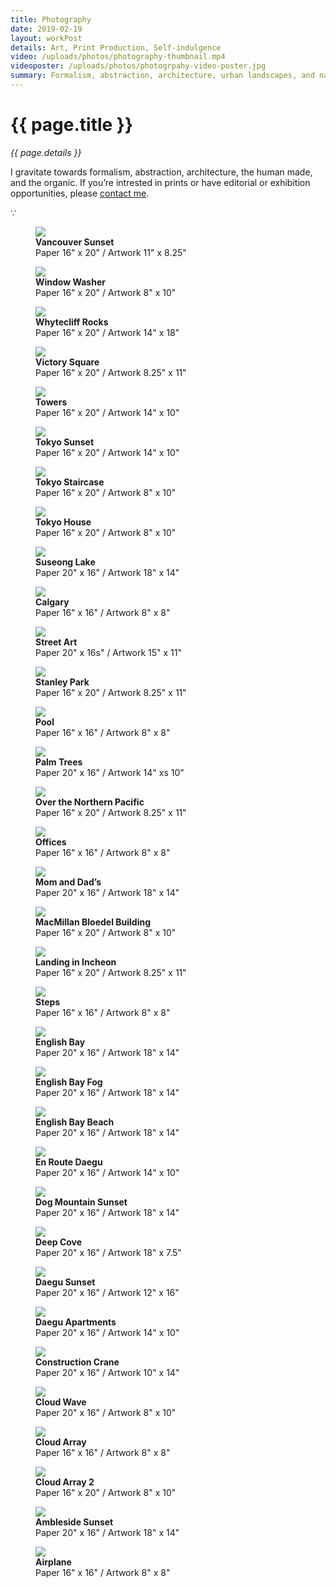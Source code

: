 ```yaml
---
title: Photography
date: 2019-02-19
layout: workPost
details: Art, Print Production, Self-indulgence
video: /uploads/photos/photography-thumbnail.mp4
videoposter: /uploads/photos/photogrpahy-video-poster.jpg
summary: Formalism, abstraction, architecture, urban landscapes, and nature.
---
```

<div class="mw-900  bp1-u-textAlign-center  u-mar-auto  u-mar-b05">
    <h1 class="u-noMargin u-mar-b01">{{ page.title }}</h1>
    <p class="as-h5  u-mar-b05"><em>{{ page.details }}</em></p>
    <p class="as-h3">I gravitate towards formalism, abstraction, architecture, the human made, and the organic. If you’re intrested in prints or have editorial or exhibition opportunities, please <a href="mailto:almjustin@gmail.com" target="_blank">contact me</a>.</p>
    <p class="as-h5  u-textAlign-center  u-mar-b05">&#8757;</p>
</div>

<div class="Grid  Grid--withGutters  Grid--alignMiddle">
    <div class="Grid-cell  u-size1of2">
        <figure class="u-mar-b02">
            <img src="/uploads/photos/yaletown-sunset-framed.jpg"/>
            <figcaption><strong>Vancouver Sunset</strong><br>Paper 16" x 20" / Artwork 11" x 8.25"</figcaption>
        </figure>
    </div>
    <div class="Grid-cell  u-size1of2">
        <figure class="u-mar-b02">
            <img src="/uploads/photos/window-washer-framed.jpg"/>
            <figcaption><strong>Window Washer</strong><br>Paper 16" x 20" / Artwork 8" x 10"</figcaption>
        </figure>
    </div>
    <div class="Grid-cell  u-size1of2">
        <figure class="u-mar-b02">
            <img src="/uploads/photos/whytecliff-rocks-framed.jpg"/>
            <figcaption><strong>Whytecliff Rocks</strong><br>Paper 16" x 20" / Artwork 14" x 18"</figcaption>
        </figure>
    </div>
    <div class="Grid-cell  u-size1of2">
        <figure class="u-mar-b02">
            <img src="/uploads/photos/victory-square-framed.jpg"/>
            <figcaption><strong>Victory Square</strong><br>Paper 16" x 20" / Artwork 8.25" x 11"</figcaption>
        </figure>
    </div>
    <div class="Grid-cell  u-size1of2">
        <figure class="u-mar-b02">
            <img src="/uploads/photos/towers-framed.jpg"/>
            <figcaption><strong>Towers</strong><br>Paper 16" x 20" / Artwork 14" x 10"</figcaption>
        </figure>
    </div>
    <div class="Grid-cell  u-size1of2">
        <figure class="u-mar-b02">
            <img src="/uploads/photos/tokyo-sunset-framed.jpg"/>
            <figcaption><strong>Tokyo Sunset</strong><br>Paper 16" x 20" / Artwork 14" x 10"</figcaption>
        </figure>
    </div>
    <div class="Grid-cell  u-size1of2">
        <figure class="u-mar-b02">
            <img src="/uploads/photos/tokyo-staircase-framed.jpg"/>
            <figcaption><strong>Tokyo Staircase</strong><br>Paper 16" x 20" / Artwork 8" x 10"</figcaption>
        </figure>
    </div>
    <div class="Grid-cell  u-size1of2">
        <figure class="u-mar-b02">
            <img src="/uploads/photos/tokyo-house-framed.jpg"/>
            <figcaption><strong>Tokyo House</strong><br>Paper 16" x 20" / Artwork 8" x 10"</figcaption>
        </figure>
    </div>
    <div class="Grid-cell  u-size1of2">
        <figure class="u-mar-b02">
            <img src="/uploads/photos/suseong-lake-framed.jpg"/>
            <figcaption><strong>Suseong Lake</strong><br>Paper 20" x 16" / Artwork 18" x 14"</figcaption>
        </figure>
    </div>
    <div class="Grid-cell  u-size1of2">
        <figure class="u-mar-b02">
            <img src="/uploads/photos/suburbs-of-calgary-framed.jpg"/>
            <figcaption><strong>Calgary</strong><br>Paper 16" x 16" / Artwork 8" x 8"</figcaption>
        </figure>
    </div>
    <div class="Grid-cell  u-size1of2">
        <figure class="u-mar-b02">
            <img src="/uploads/photos/street-art-framed.jpg"/>
            <figcaption><strong>Street Art</strong><br>Paper 20" x 16s" / Artwork 15" x 11"</figcaption>
        </figure>
    </div>
    <div class="Grid-cell  u-size1of2">
        <figure class="u-mar-b02">
            <img src="/uploads/photos/stanley-park-framed.jpg"/>
            <figcaption><strong>Stanley Park</strong><br>Paper 16" x 20" / Artwork 8.25" x 11"</figcaption>
        </figure>
    </div>
    <div class="Grid-cell  u-size1of2">
        <figure class="u-mar-b02">
            <img src="/uploads/photos/pool-framed.jpg"/>
            <figcaption><strong>Pool</strong><br>Paper 16" x 16" / Artwork 8" x 8"</figcaption>
        </figure>
    </div>
    <div class="Grid-cell  u-size1of2">
        <figure class="u-mar-b02">
            <img src="/uploads/photos/palm-trees-framed.jpg"/>
            <figcaption><strong>Palm Trees</strong><br>Paper 20" x 16" / Artwork 14" xs 10"</figcaption>
        </figure>
    </div>
    <div class="Grid-cell  u-size1of2">
        <figure class="u-mar-b02">
            <img src="/uploads/photos/over-the-northern-pacific-framed.jpg"/>
            <figcaption><strong>Over the Northern Pacific</strong><br>Paper 16" x 20" / Artwork 8.25" x 11"</figcaption>
        </figure>
    </div>
    <div class="Grid-cell  u-size1of2">
        <figure class="u-mar-b02">
            <img src="/uploads/photos/offices-framed.jpg"/>
            <figcaption><strong>Offices</strong><br>Paper 16" x 16" / Artwork 8" x 8"</figcaption>
        </figure>
    </div>
    <div class="Grid-cell  u-size1of2">
        <figure class="u-mar-b02">
            <img src="/uploads/photos/mom-and-dads-framed.jpg"/>
            <figcaption><strong>Mom and Dad’s</strong><br>Paper 20" x 16" / Artwork 18" x 14"</figcaption>
        </figure>
    </div>
    <div class="Grid-cell  u-size1of2">
        <figure class="u-mar-b02">
            <img src="/uploads/photos/macmillan-bloedel-building-framed.jpg"/>
            <figcaption><strong>MacMillan Bloedel Building</strong><br>Paper 16" x 20" / Artwork 8" x 10"</figcaption>
        </figure>
    </div>
    <div class="Grid-cell  u-size1of2">
        <figure class="u-mar-b02">
            <img src="/uploads/photos/landing-incheon-framed.jpg"/>
            <figcaption><strong>Landing in Incheon</strong><br>Paper 16" x 20" / Artwork 8.25" x 11"</figcaption>
        </figure>
    </div>
    <div class="Grid-cell  u-size1of2">
        <figure class="u-mar-b02">
            <img src="/uploads/photos/gallery-steps-framed.jpg"/>
            <figcaption><strong>Steps</strong><br>Paper 16" x 16" / Artwork 8" x 8"</figcaption>
        </figure>
    </div>
    <div class="Grid-cell  u-size1of2">
        <figure class="u-mar-b02">
            <img src="/uploads/photos/english-bay-framed.jpg"/>
            <figcaption><strong>English Bay</strong><br>Paper 20" x 16" / Artwork 18" x 14"</figcaption>
        </figure>
    </div>
    <div class="Grid-cell  u-size1of2">
        <figure class="u-mar-b02">
            <img src="/uploads/photos/english-bay-fog-framed.jpg"/>
            <figcaption><strong>English Bay Fog</strong><br>Paper 20" x 16" / Artwork 18" x 14"</figcaption>
        </figure>
    </div>
    <div class="Grid-cell  u-size1of2">
        <figure class="u-mar-b02">
            <img src="/uploads/photos/english-bay-beach-framed.jpg"/>
            <figcaption><strong>English Bay Beach</strong><br>Paper 20" x 16" / Artwork 18" x 14"</figcaption>
        </figure>
    </div>
    <div class="Grid-cell  u-size1of2">
        <figure class="u-mar-b02">
            <img src="/uploads/photos/en-route-daegu-framed.jpg"/>
            <figcaption><strong>En Route Daegu</strong><br>Paper 20" x 16" / Artwork 14" x 10"</figcaption>
        </figure>
    </div>
    <div class="Grid-cell  u-size1of2">
        <figure class="u-mar-b02">
            <img src="/uploads/photos/dog-mountain-sunset-framed.jpg"/>
            <figcaption><strong>Dog Mountain Sunset</strong><br>Paper 20" x 16" / Artwork 18" x 14"</figcaption>
        </figure>
    </div>
    <div class="Grid-cell  u-size1of2">
        <figure class="u-mar-b02">
            <img src="/uploads/photos/deep-cove-framed.jpg"/>
            <figcaption><strong>Deep Cove</strong><br>Paper 20" x 16" / Artwork 18" x 7.5"</figcaption>
        </figure>
    </div>
    <div class="Grid-cell  u-size1of2">
        <figure class="u-mar-b02">
            <img src="/uploads/photos/daegu-sunset-framed.jpg"/>
            <figcaption><strong>Daegu Sunset</strong><br>Paper 20" x 16" / Artwork 12" x 16"</figcaption>
        </figure>
    </div>
    <div class="Grid-cell  u-size1of2">
        <figure class="u-mar-b02">
            <img src="/uploads/photos/daegu-apartments-framed.jpg"/>
            <figcaption><strong>Daegu Apartments</strong><br>Paper 20" x 16" / Artwork 14" x 10"</figcaption>
        </figure>
    </div>
    <div class="Grid-cell  u-size1of2">
        <figure class="u-mar-b02">
            <img src="/uploads/photos/construction-crane-framed.jpg"/>
            <figcaption><strong>Construction Crane</strong><br>Paper 20" x 16" / Artwork 10" x 14"</figcaption>
        </figure>
    </div>
    <div class="Grid-cell  u-size1of2">
        <figure class="u-mar-b02">
            <img src="/uploads/photos/cloud-wave-framed.jpg"/>
            <figcaption><strong>Cloud Wave</strong><br>Paper 20" x 16" / Artwork 8" x 10"</figcaption>
        </figure>
    </div>
    <div class="Grid-cell  u-size1of2">
        <figure class="u-mar-b02">
            <img src="/uploads/photos/cloud-array-framed.jpg"/>
            <figcaption><strong>Cloud Array</strong><br>Paper 16" x 16" / Artwork 8" x 8"</figcaption>
        </figure>
    </div>
    <div class="Grid-cell  u-size1of2">
        <figure class="u-mar-b02">
            <img src="/uploads/photos/cloud-array-2-framed.jpg"/>
            <figcaption><strong>Cloud Array 2</strong><br>Paper 16" x 20" / Artwork 8" x 10"</figcaption>
        </figure>
    </div>
    <div class="Grid-cell  u-size1of2">
        <figure class="u-mar-b02">
            <img src="/uploads/photos/ambleside-sunset-framed.jpg"/>
            <figcaption><strong>Ambleside Sunset</strong><br>Paper 20" x 16" / Artwork 18" x 14"</figcaption>
        </figure>
    </div>
    <div class="Grid-cell  u-size1of2">
        <figure class="u-mar-b02">
            <img src="/uploads/photos/airplane-framed.jpg"/>
            <figcaption><strong>Airplane</strong><br>Paper 16" x 16" / Artwork 8" x 8"</figcaption>
        </figure>
    </div>
</div>